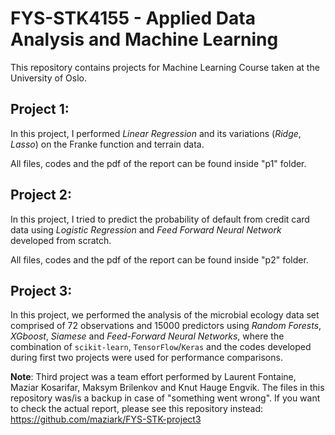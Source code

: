 # FYS-STK4155 - Applied Data Analysis and Machine Learning 

This repository contains projects for Machine Learning Course taken at the University of Oslo.

## Project 1:

In this project, I performed _Linear Regression_ and its variations (_Ridge_, _Lasso_) on the Franke function and terrain data.

All files, codes and the pdf of the report can be found inside "p1" folder. 


## Project 2:

In this project, I tried to predict the probability of default from credit card data using _Logistic Regression_ and _Feed Forward Neural Network_ developed from scratch.

All files, codes and the pdf of the report can be found inside "p2" folder. 

## Project 3:

In this project, we performed the analysis of the microbial ecology data set comprised of 72 observations and 15000 predictors using _Random Forests_, _XGboost_, _Siamese_ and _Feed-Forward Neural Networks_, where the combination of `scikit-learn`, `TensorFlow`/`Keras` and the codes developed during first two projects were used for performance comparisons.

**Note**: Third project was a team effort performed by Laurent Fontaine, Maziar Kosarifar, Maksym Brilenkov and Knut Hauge Engvik. The files in this repository was/is a backup in case of "something went wrong". If you want to check the actual report, please see this repository instead:
https://github.com/maziark/FYS-STK-project3

